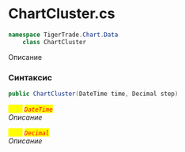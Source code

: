 
# ChartCluster.cs
```csharp
namespace TigerTrade.Chart.Data  
    class ChartCluster
```

Описание

### Синтаксис
```csharp
public ChartCluster(DateTime time, Decimal step)
```

<mark style="color:yellow;">`time`</mark> <mark style="color:red;">*`DateTime`*</mark>  
 *Описание*  
  
<mark style="color:yellow;">`step`</mark> <mark style="color:red;">*`Decimal`*</mark>  
 *Описание*  
  

                    
                    